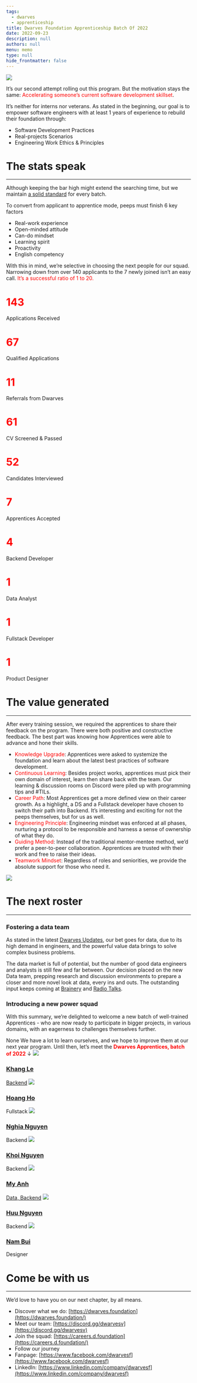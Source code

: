 ```yaml
---
tags: 
  - dwarves
  - apprenticeship
title: Dwarves Foundation Apprenticeship Batch Of 2022
date: 2022-09-23
description: null
authors: null
menu: memo
type: null
hide_frontmatter: false
---
```


![](assets/dwarves-foundation-apprenticeship-batch-of-2022_78a3d92a37a80df03892be456361742e_md5.webp)

It’s our second attempt rolling out this program. But the motivation stays the same: <span style='color:red'>Accelerating someone’s current software development skillset</span>.

It’s neither for interns nor veterans. As stated in the beginning, our goal is to empower software engineers with at least 1 years of experience to rebuild their foundation through: 

* Software Development Practices
* Real-projects Scenarios
* Engineering Work Ethics & Principles

# The stats speak
---

Although keeping the bar high might extend the searching time, but we maintain <span style='color:red'>[a solid standard](https://github.com/dwarvesf/handbook/blob/master/how-we-work.md)</span> for every batch. 

To convert from applicant to apprentice mode, peeps must finish 6 key factors
* Real-work experience
* Open-minded attitude
* Can-do mindset
* Learning spirit
* Proactivity
* English competency

With this in mind, we’re selective in choosing the next people for our squad. Narrowing down from over 140 applicants to the 7 newly joined isn’t an easy call. <span style='color:red'>It’s a successful ratio of 1 to 20. </span>
# <span style='color:red'>143</span>
Applications Received
# <span style='color:red'>67</span>
Qualified Applications
# <span style='color:red'>11</span>
Referrals from Dwarves
# <span style='color:red'>61</span>
CV Screened & Passed
# <span style='color:red'>52</span>
Candidates Interviewed
# <span style='color:red'>7</span>
Apprentices Accepted
# <span style='color:red'>4</span>
Backend Developer
# <span style='color:red'>1</span>
Data Analyst
# <span style='color:red'>1</span>
Fullstack Developer
# <span style='color:red'>1</span>
Product Designer

# The value generated
---

After every training session, we  required the apprentices to share their feedback on the program. There were both positive and constructive feedback. The best part was knowing how Apprentices were able to advance and hone their skills.

* <span style='color:red'>Knowledge Upgrade</span>: Apprentices were asked to systemize the foundation and learn about the latest best practices of software development.
* <span style='color:red'>Continuous Learning</span>: Besides project works, apprentices must pick their own domain of interest, learn then share back with the team. Our learning & discussion rooms on Discord were piled up with programming tips and #TILs.
* <span style='color:red'>Career Path</span>: Most Apprentices get a more defined view on their career growth. As a highlight, a DS and a Fullstack developer have chosen to switch their path into Backend. It’s interesting and exciting for not the peeps themselves, but for us as well.
* <span style='color:red'>Engineering Principle</span>: Engineering mindset was enforced at all phases, nurturing a protocol to be responsible and harness a sense of ownership of what they do.
* <span style='color:red'>Guiding Method</span>: Instead of the traditional mentor-mentee method, we’d prefer a peer-to-peer collaboration. Apprentices are trusted with their work and free to raise their ideas. 
* <span style='color:red'>Teamwork Mindset</span>: Regardless of roles and seniorities, we provide the absolute support for those who need it.

![](assets/dwarves-foundation-apprenticeship-batch-of-2022_9726985cf7f5aabace53ea202291bdc3_md5.webp)

# The next roster
---

### Fostering a data team
As stated in the latest <span style='color:red'>[Dwarves Updates](https://log.d.foundation/06d0a46163914f10831d3146867dde2d#4139ec11dc0e401f8349e481934d3b9c)</span>, our bet goes for data, due to its high demand in engineers, and the powerful value data brings to solve complex business problems.

The data market is full of potential, but the number of good data engineers and analysts is still few and far between. Our decision placed on the new Data team, prepping research and discussion environments to prepare a closer and more novel look at data, every ins and outs. The outstanding input keeps coming at <span style='color:red'>[Brainery](https://brain.d.foundation/Engineering/Data/Apache+Hadoop+and+Big+Data)</span> and <span style='color:red'>[Radio Talks](https://www.youtube.com/watch?v=fqM5mfuFN_s)</span>. 

### Introducing a new power squad
With this summary, we’re delighted to welcome a new batch of well-trained Apprentices - who are now ready to participate in bigger projects, in various domains, with an eagerness to challenges themselves further.

None We have a lot to learn ourselves, and we hope to improve them at our next year program. Until then, let’s meet the <span style='color:red'>**Dwarves Apprentices, batch of 2022**</span> ↓
![](assets/dwarves-foundation-apprenticeship-batch-of-2022_e8c0afe85eea656357812dc687d5668d_md5.webp)

### [Khang Le](https://www.linkedin.com/in/khanglna/)
[Backend](https://www.linkedin.com/feed/update/urn:li:activity:6974932139792367616/) 
![](assets/dwarves-foundation-apprenticeship-batch-of-2022_ed3e89a78837a3760bfee0c5ec4b4ecd_md5.webp)

### [Hoang Ho](https://www.linkedin.com/in/hoangho0106/)
Fullstack 
![](assets/dwarves-foundation-apprenticeship-batch-of-2022_cfb99f36061038652a298a06cc7132c8_md5.webp)

### [Nghia Nguyen](https://www.linkedin.com/in/nguyen-hieu-nghia-8603301b5/)
Backend
![](assets/dwarves-foundation-apprenticeship-batch-of-2022_4d66f56c5c2cb79aac6997569d9467ee_md5.webp)

### [Khoi Nguyen](https://www.linkedin.com/in/khoi-nguyen-a31a6a1b6/)
Backend 
![](assets/dwarves-foundation-apprenticeship-batch-of-2022_b3c67009fa8b96015ff2841c43a51094_md5.webp)

### [My Anh](http://linkedin.com/in/anne-n-bb440116a)
[Data, Backend](https://memo.d.foundation/From-Data-to-Backend-an-apprentice-sharing-49525aa152684a73adfbf627c52f4254)
![](assets/dwarves-foundation-apprenticeship-batch-of-2022_e5f4ac7530ad0b779e9cca71072587ab_md5.webp)

### [Huu Nguyen](https://www.linkedin.com/in/nhn/)
Backend
![](assets/dwarves-foundation-apprenticeship-batch-of-2022_c85c0642662081dd22c2d1d0f90175c6_md5.webp)

### [Nam Bui](https://www.linkedin.com/in/nam-bui-36060521a/)
Designer

# Come be with us
---

We’d love to have you on our next chapter, by all means.

* Discover what we do: [https://dwarves.foundation](https://dwarves.foundation/)
* Meet our team: [https://discord.gg/dwarvesv](https://discord.gg/dwarvesv)
* Join the squad: [https://careers.d.foundation](https://careers.d.foundation/)
* Follow our journey
* Fanpage: [https://www.facebook.com/dwarvesf](https://www.facebook.com/dwarvesf)
* LinkedIn: [https://www.linkedin.com/company/dwarvesf](https://www.linkedin.com/company/dwarvesf)